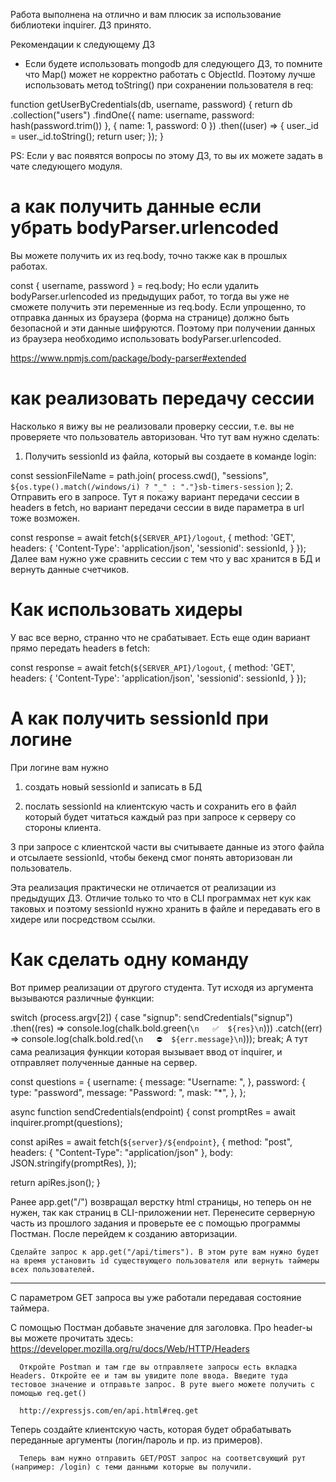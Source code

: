 Работа выполнена на отлично и вам плюсик за использование библиотеки inquirer. ДЗ принято.


Рекомендации к следующему ДЗ
- Если будете использовать mongodb для следующего ДЗ, то помните что Map() может не корректно работать с ObjectId. Поэтому лучше использовать метод toString() при сохранении пользователя в req:

function getUserByCredentials(db, username, password) {
  return db
    .collection("users")
    .findOne({ name: username, password: hash(password.trim()) }, { name: 1, password: 0 })
    .then((user) => {
      user._id = user._id.toString();
      return user;
    });
}

PS: Если у вас появятся вопросы по этому ДЗ, то вы их можете задать в чате следующего модуля.

# а как получить данные если убрать bodyParser.urlencoded
Вы можете получить их из req.body, точно также как в прошлых работах.

const { username, password } = req.body;
Но если удалить bodyParser.urlencoded из предыдущих работ, то тогда вы уже не сможете получить эти переменные из req.body. Если упрощенно, то отправка данных из браузера (форма на странице)  должно быть безопасной и эти данные шифруются. Поэтому при получении данных из браузера необходимо использовать bodyParser.urlencoded.

https://www.npmjs.com/package/body-parser#extended

#  как реализовать передачу сессии
Насколько я вижу вы не реализовали проверку сессии, т.е. вы не проверяете что пользователь авторизован. Что тут вам нужно сделать:

1. Получить sessionId из файла, который вы создаете в команде login:

const sessionFileName = path.join(
  process.cwd(),
  "sessions",
  `${os.type().match(/windows/i) ? "_" : "."}sb-timers-session`
);
2.  Отправить его в запросе. Тут я покажу вариант передачи сессии в headers в fetch, но вариант передачи сессии в виде параметра в url тоже возможен.

const response = await fetch(`${SERVER_API}/logout`, {
      method: 'GET',
      headers: {
        'Content-Type': 'application/json',
        'sessionid': sessionId,
      }
});
Далее вам нужно уже сравнить сессии с тем что у вас хранится в БД и вернуть данные счетчиков.


# Как использовать хидеры
У вас все верно, странно что не срабатывает. Есть еще один вариант прямо передать headers в fetch:

const response = await fetch(`${SERVER_API}/logout`, {
      method: 'GET',
      headers: {
        'Content-Type': 'application/json',
        'sessionid': sessionId,
      }
});

# А как получить sessionId при логине
При логине вам нужно

1) создать новый sessionId и записать в БД

2) послать sessionId на клиентскую часть и сохранить его в файл который будет читаться каждый раз при запросе к серверу со стороны клиента.

3  при запросе с клиентской части вы считываете данные из этого файла и отсылаете sessionId, чтобы бекенд смог понять авторизован ли пользователь.



Эта реализация практически не отличается от реализации из предыдущих ДЗ. Отличие только то что в CLI программах нет кук как таковых и поэтому sessionId нужно хранить в файле и передавать его  в хидере или посредством ссылки.


# Как сделать одну команду
Вот пример реализации от другого студента. Тут исходя из аргумента вызываются различные функции:

switch (process.argv[2]) {
  case "signup":
    sendCredentials("signup")
      .then((res) => console.log(chalk.bold.green(`\n   ✅  ${res}\n`)))
      .catch((err) => console.log(chalk.bold.red(`\n   ⛔️  ${err.message}\n`)));
    break;
А тут сама реализация функции которая вызывает ввод от inquirer, и отправляет полученные данные на сервер.

const questions = {
  username: {
    message: "Username: ",
  },
  password: {
    type: "password",
    message: "Password: ",
    mask: "*",
  },
};

async function sendCredentials(endpoint) {
  const promptRes = await inquirer.prompt(questions);

  const apiRes = await fetch(`${server}/${endpoint}`, {
    method: "post",
    headers: { "Content-Type": "application/json" },
    body: JSON.stringify(promptRes),
  });

  return apiRes.json();
}


Ранее app.get("/") возвращал верстку html страницы, но теперь он не нужен, так как страниц в CLI-приложении нет. Перенесите серверную часть из прошлого задания и проверьте ее с помощью программы Постман. После перейдем к созданию авторизации.

    Сделайте запрос к app.get("/api/timers"). В этом руте вам нужно будет на время установить id существующего пользователя или вернуть таймеры всех пользователей.



---------------------
С параметром GET запроса вы уже работали передавая состояние таймера.

С помощью Постман добавьте значение для заголовка. Про header-ы вы можете прочитать здесь: https://developer.mozilla.org/ru/docs/Web/HTTP/Headers

      Откройте Postman и там где вы отправляете запросы есть вкладка Headers. Откройте ее и там вы увидите поле ввода. Введите туда тестовое значение и отправьте запрос. В руте выего можете получить с помощью req.get()

      http://expressjs.com/en/api.html#req.get


Теперь создайте клиентскую часть, которая будет обрабатывать переданные аргументы (логин/пароль и пр. из примеров).

      Теперь вам нужно отправить GET/POST запрос на соответсвующий рут (например: /login) с теми данными которые вы получили.
